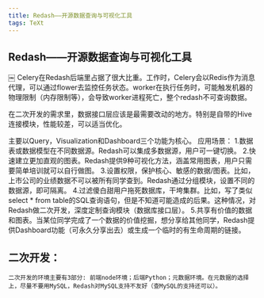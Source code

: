 ```yaml
---
title: Redash——开源数据查询与可视化工具
tags: TeXt
---
```


## Redash——开源数据查询与可视化工具

￼
Celery在Redash后端里占据了很大比重。工作时，Celery会以Redis作为消息代理，可以通过flower去监控任务状态。worker在执行任务时，可能触发机器的物理限制（内存限制等），会导致worker进程死亡，整个redash不可查询数据。

在二次开发的需求里，数据接口层应该是最需要改动的地方。特别是自带的Hive连接模块，性能较差，可以适当优化。

主要以Query，Visualization和Dashboard三个功能为核心。
应用场景：
	1.数据表或数据模型在不同数据源。Redash可以集成多数据源，用户可一键切换。
	2.快速建立更加直观的图表。Redash提供9种可视化方法，涵盖常用图表，用户只需要简单培训就可以自行做图。
	3.设置权限，保护核心、敏感的数据/图表。比如，上市公司的业绩数据不可以被所有同学查到。Redash通过分组模块，设置不同的数据源，即可隔离。
	4.过滤傻白甜用户拖死数据库，干垮集群。比如，写了类似select * from table的SQL查询语句，但是不知道可能造成的后果。这种情况，对Redash做二次开发，深度定制查询模块（数据库接口层）。
	5.共享有价值的数据和图表。当某位同学完成了一个数据的价值挖掘，想分享给其他同学，Redash提供Dashboard功能（可永久分享出去）或生成一个临时的有生命周期的链接。
	

## 二次开发：
	二次开发的环境主要有3部分: 前端node环境；后端Python；元数据环境。在元数据的选择上，尽量不要用MySQL，Redash对MySQL支持不友好（查MySQL的支持还可以）。

	
